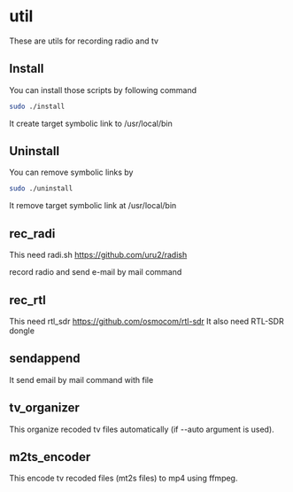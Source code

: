 # util

These are utils for recording radio and tv

## Install

You can install those scripts by following command
``` bash
sudo ./install
```
It create target symbolic link to /usr/local/bin


## Uninstall

You can remove symbolic links by
``` bash
sudo ./uninstall
```
It remove target symbolic link at /usr/local/bin

## rec_radi

This need radi.sh
https://github.com/uru2/radish

record radio and send e-mail by mail command

## rec_rtl

This need rtl_sdr
https://github.com/osmocom/rtl-sdr
It also need RTL-SDR dongle

## sendappend

It send email by mail command with file

## tv_organizer

This organize recoded tv files automatically (if --auto argument is used).

## m2ts_encoder

This encode tv recoded files (mt2s files) to mp4 using ffmpeg.

 
